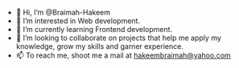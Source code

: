 - 👋 Hi, I’m @Braimah-Hakeem
- 👀 I’m interested in Web development.
- 🌱 I’m currently learning Frontend development.
- 💞️ I’m looking to collaborate on projects that help me apply my knowledge, grow my skills and garner experience.
- 📫 To reach me, shoot me a mail at hakeembraimah@yahoo.com

<!---
Braimah-Hakeem/Braimah-Hakeem is a ✨ special ✨ repository because its `README.md` (this file) appears on your GitHub profile.
You can click the Preview link to take a look at your changes.
--->
